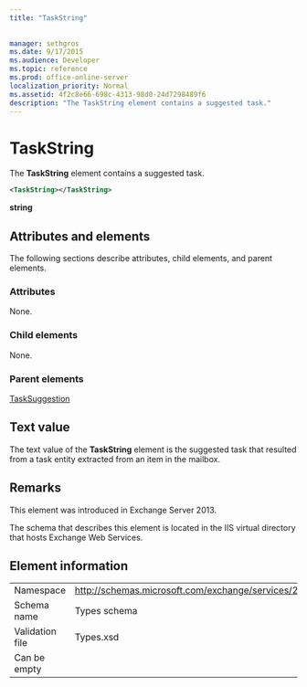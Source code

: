```yaml
---
title: "TaskString"
 
 
manager: sethgros
ms.date: 9/17/2015
ms.audience: Developer
ms.topic: reference
ms.prod: office-online-server
localization_priority: Normal
ms.assetid: 4f2c8e66-698c-4313-98d0-24d7298489f6
description: "The TaskString element contains a suggested task."
---
```


# TaskString

The **TaskString** element contains a suggested task. 
  
```XML
<TaskString></TaskString>
```

 **string**
## Attributes and elements

The following sections describe attributes, child elements, and parent elements.
  
### Attributes

None.
  
### Child elements

None.
  
### Parent elements

[TaskSuggestion](tasksuggestion.md)
  
## Text value

The text value of the **TaskString** element is the suggested task that resulted from a task entity extracted from an item in the mailbox. 
  
## Remarks

This element was introduced in Exchange Server 2013.
  
The schema that describes this element is located in the IIS virtual directory that hosts Exchange Web Services.
  
## Element information

|||
|:-----|:-----|
|Namespace  <br/> |http://schemas.microsoft.com/exchange/services/2006/types  <br/> |
|Schema name  <br/> |Types schema  <br/> |
|Validation file  <br/> |Types.xsd  <br/> |
|Can be empty  <br/> ||
   

